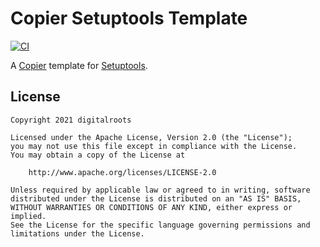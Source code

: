 # Copier Setuptools Template

[![CI](https://github.com/xsc27/copier-setuptools/workflows/CI/badge.svg)](https://github.com/xsc27/copier-setuptools/actions?query=branch%3Atrunk)

A [Copier] template for [Setuptools](https://setuptools.pypa.io).

## License

```
Copyright 2021 digitalroots

Licensed under the Apache License, Version 2.0 (the "License");
you may not use this file except in compliance with the License.
You may obtain a copy of the License at

    http://www.apache.org/licenses/LICENSE-2.0

Unless required by applicable law or agreed to in writing, software
distributed under the License is distributed on an "AS IS" BASIS,
WITHOUT WARRANTIES OR CONDITIONS OF ANY KIND, either express or implied.
See the License for the specific language governing permissions and
limitations under the License.
```

# [](<>)

[copier]: https://copier.readthedocs.io/
